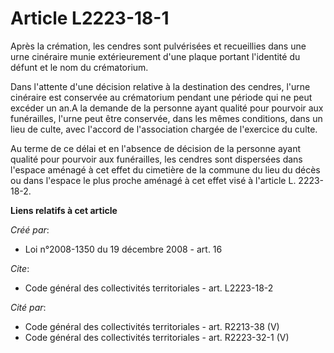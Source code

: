 # Article L2223-18-1

Après la crémation, les cendres sont pulvérisées et recueillies dans une urne cinéraire munie extérieurement d'une plaque
portant l'identité du défunt et le nom du crématorium.

Dans l'attente d'une décision relative à la destination des cendres, l'urne cinéraire est conservée au crématorium pendant
une période qui ne peut excéder un an.A la demande de la personne ayant qualité pour pourvoir aux funérailles, l'urne peut
être conservée, dans les mêmes conditions, dans un lieu de culte, avec l'accord de l'association chargée de l'exercice du
culte.

Au terme de ce délai et en l'absence de décision de la personne ayant qualité pour pourvoir aux funérailles, les cendres sont
dispersées dans l'espace aménagé à cet effet du cimetière de la commune du lieu du décès ou dans l'espace le plus proche
aménagé à cet effet visé à l'article L. 2223-18-2.

**Liens relatifs à cet article**

_Créé par_:

  - Loi n°2008-1350 du 19 décembre 2008 - art. 16

_Cite_:

  - Code général des collectivités territoriales - art. L2223-18-2

_Cité par_:

  - Code général des collectivités territoriales - art. R2213-38 (V)
  - Code général des collectivités territoriales - art. R2223-32-1 (V)
